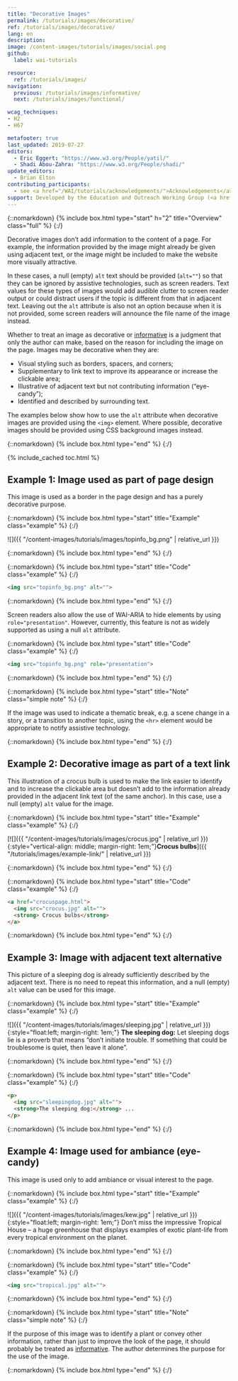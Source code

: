 ```yaml
---
title: "Decorative Images"
permalink: /tutorials/images/decorative/
ref: /tutorials/images/decorative/
lang: en
description:
image: /content-images/tutorials/images/social.png
github:
  label: wai-tutorials

resource:
  ref: /tutorials/images/
navigation:
  previous: /tutorials/images/informative/
  next: /tutorials/images/functional/

wcag_techniques:
- H2
- H67

metafooter: true
last_updated: 2019-07-27
editors:
  - Eric Eggert: "https://www.w3.org/People/yatil/"
  - Shadi Abou-Zahra: "https://www.w3.org/People/shadi/"
update_editors:
  - Brian Elton
contributing_participants:
  - see <a href="/WAI/tutorials/acknowledgements/">Acknowledgements</a>
support: Developed by the Education and Outreach Working Group (<a href="https://www.w3.org/groups/wg/eowg">EOWG</a>). Developed with support from the <a href="https://www.w3.org/WAI/ACT/">WAI-ACT project</a>, co-funded by the <strong>European Commission <abbr title="Information Society Technologies">IST</abbr> Programme</strong>.
---
```


{::nomarkdown}
{% include box.html type="start" h="2" title="Overview" class="full" %}
{:/}

Decorative images don’t add information to the content of a page. For example, the information provided by the image might already be given using adjacent text, or the image might be included to make the website more visually attractive.

In these cases, a null (empty) `alt` text should be provided (`alt=""`) so that they can be ignored by assistive technologies, such as screen readers. Text values for these types of images would add audible clutter to screen reader output or could distract users if the topic is different from that in adjacent text. Leaving out the `alt` attribute is also not an option because when it is not provided, some screen readers will announce the file name of the image instead.

Whether to treat an image as decorative or [informative](/tutorials/images/informative/) is a judgment that only the author can make, based on the reason for including the image on the page. Images may be decorative when they are:

-   Visual styling such as borders, spacers, and corners;
-   Supplementary to link text to improve its appearance or increase the clickable area;
-   Illustrative of adjacent text but not contributing information (“eye-candy”);
-   Identified and described by surrounding text.

The examples below show how to use the `alt` attribute when decorative images are provided using the `<img>` element. Where possible, decorative images should be provided using CSS background images instead.

{::nomarkdown}
{% include box.html type="end" %}
{:/}

{% include_cached toc.html %}

## **Example 1:** Image used as part of page design

This image is used as a border in the page design and has a purely
decorative purpose.

{::nomarkdown}
{% include box.html type="start" title="Example" class="example" %}
{:/}

![]({{ "/content-images/tutorials/images/topinfo_bg.png" | relative_url }})

{::nomarkdown}
{% include box.html type="end" %}
{:/}

{::nomarkdown}
{% include box.html type="start" title="Code" class="example" %}
{:/}

~~~ html
<img src="topinfo_bg.png" alt="">
~~~

{::nomarkdown}
{% include box.html type="end" %}
{:/}

Screen readers also allow the use of WAI-ARIA to hide elements by using `role="presentation"`. However, currently, this feature is not as widely supported as using a null `alt` attribute.

{::nomarkdown}
{% include box.html type="start" title="Code" class="example" %}
{:/}

~~~ html
<img src="topinfo_bg.png" role="presentation">
~~~

{::nomarkdown}
{% include box.html type="end" %}
{:/}

{::nomarkdown}
{% include box.html type="start" title="Note" class="simple note" %}
{:/}

If the image was used to indicate a thematic break, e.g. a scene change in a story, or a transition to another topic, using the `<hr>` element would be appropriate to notify assistive technology.

{::nomarkdown}
{% include box.html type="end" %}
{:/}

## **Example 2:** Decorative image as part of a text link

This illustration of a crocus bulb is used to make the link easier to identify and to increase the clickable area but doesn’t add to the information already provided in the adjacent link text (of the same anchor). In this case, use a null (empty) `alt` value for the image.

{::nomarkdown}
{% include box.html type="start" title="Example" class="example" %}
{:/}

[![]({{ "/content-images/tutorials/images/crocus.jpg" | relative_url }}){:style="vertical-align: middle; margin-right: 1em;"}**Crocus bulbs**]({{ "/tutorials/images/example-link/" | relative_url }})

{::nomarkdown}
{% include box.html type="end" %}
{:/}

{::nomarkdown}
{% include box.html type="start" title="Code" class="example" %}
{:/}

~~~ html
<a href="crocuspage.html">
  <img src="crocus.jpg" alt="">
  <strong> Crocus bulbs</strong>
</a>
~~~

{::nomarkdown}
{% include box.html type="end" %}
{:/}

## **Example 3:** Image with adjacent text alternative

This picture of a sleeping dog is already sufficiently described by the adjacent text. There is no need to repeat this information, and a null (empty) `alt` value can be used for this image.

{::nomarkdown}
{% include box.html type="start" title="Example" class="example" %}
{:/}

![]({{ "/content-images/tutorials/images/sleeping.jpg" | relative_url }}){:style="float:left; margin-right: 1em;"} **The sleeping dog:** Let sleeping dogs lie is a proverb that means “don’t initiate trouble. If something that could be troublesome is quiet, then leave it alone”.

{::nomarkdown}
{% include box.html type="end" %}
{:/}

{::nomarkdown}
{% include box.html type="start" title="Code" class="example" %}
{:/}

~~~ html
<p>
  <img src="sleepingdog.jpg" alt="">
  <strong>The sleeping dog:</strong> ...
</p>
~~~

{::nomarkdown}
{% include box.html type="end" %}
{:/}

## **Example 4:** Image used for ambiance (eye-candy)

This image is used only to add ambiance or visual interest to the page.

{::nomarkdown}
{% include box.html type="start" title="Example" class="example" %}
{:/}

![]({{ "/content-images/tutorials/images/kew.jpg" | relative_url }}){:style="float:left; margin-right: 1em;"} Don’t miss the impressive Tropical House – a huge greenhouse that displays examples of exotic plant-life from every tropical environment on the planet.

{::nomarkdown}
{% include box.html type="end" %}
{:/}

{::nomarkdown}
{% include box.html type="start" title="Code" class="example" %}
{:/}

~~~ html
<img src="tropical.jpg" alt="">
~~~

{::nomarkdown}
{% include box.html type="end" %}
{:/}

{::nomarkdown}
{% include box.html type="start" title="Note" class="simple note" %}
{:/}

If the purpose of this image was to identify a plant or convey other information, rather than just to improve the look of the page, it should probably be treated as [informative](/tutorials/images/informative/). The author determines the purpose for the use of the image.

{::nomarkdown}
{% include box.html type="end" %}
{:/}
